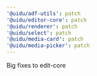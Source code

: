 ```yaml
---
'@uidu/adf-utils': patch
'@uidu/editor-core': patch
'@uidu/renderer': patch
'@uidu/select': patch
'@uidu/media-card': patch
'@uidu/media-picker': patch
---
```


Big fixes to edit-core
